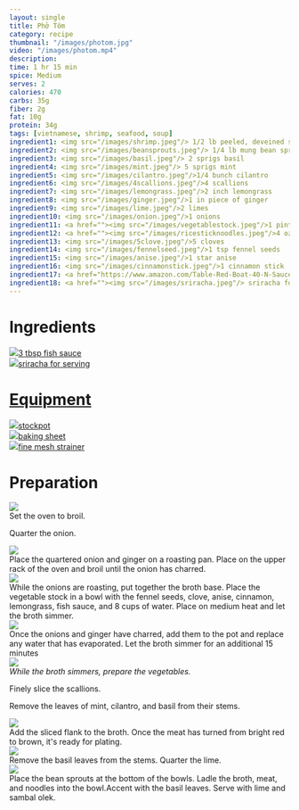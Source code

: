 ```yaml
---
layout: single
title: Phở Tôm
category: recipe
thumbnail: "/images/photom.jpg"
video: "/images/photom.mp4"
description: 
time: 1 hr 15 min
spice: Medium
serves: 2
calories: 470
carbs: 35g
fiber: 2g
fat: 10g
protein: 34g
tags: [vietnamese, shrimp, seafood, soup]
ingredient1: <img src="/images/shrimp.jpeg"/> 1/2 lb peeled, deveined shrimp
ingredient2: <img src="/images/beansprouts.jpeg"/> 1/4 lb mung bean sprouts
ingredient3: <img src="/images/basil.jpeg"/> 2 sprigs basil
ingredient4: <img src="/images/mint.jpeg"/> 5 sprigs mint
ingredient5: <img src="/images/cilantro.jpeg"/>1/4 bunch cilantro
ingredient6: <img src="/images/4scallions.jpeg"/>4 scallions
ingredient7: <img src="/images/lemongrass.jpeg"/>2 inch lemongrass
ingredient8: <img src="/images/ginger.jpeg"/>1 in piece of ginger
ingredient9: <img src="/images/lime.jpeg"/>2 limes
ingredient10: <img src="/images/onion.jpeg"/>1 onions
ingredient11: <a href=""><img src="/images/vegetablestock.jpeg"/>1 pint vegetable stock </a>
ingredient12: <a href=""><img src="/images/ricesticknoodles.jpeg"/>4 oz rice stick noodles </a>
ingredient13: <img src="/images/5clove.jpeg"/>5 cloves
ingredient14: <img src="/images/fennelseed.jpeg"/>1 tsp fennel seeds
ingredient15: <img src="/images/anise.jpeg"/>1 star anise
ingredient16: <img src="/images/cinnamonstick.jpeg"/>1 cinnamon stick
ingredient17: <a href="https://www.amazon.com/Table-Red-Boat-40-N-Sauce/dp/B00FQMW4PQ/ref=as_li_ss_tl?ie=UTF8&qid=1481945273&sr=8-1&keywords=red+boat+fish+sauce&th=1&linkCode=ll1&tag=cilalime09-20&linkId=57a3fd9ef2e80b76d147e4c0fe9e99cd"><img src="/images/fishsauce.jpeg"/>3 tbsp fish sauce</a></div>
ingredient18: <a href=""><img src="/images/sriracha.jpeg"/> sriracha for serving </a>
---
```



<div id= "ingredienthdr">
<h1>Ingredients</h1>
</div>

<div id="ingredients">
<div id="ingredientone"><a href="https://www.amazon.com/Table-Red-Boat-40-N-Sauce/dp/B00FQMW4PQ/ref=as_li_ss_tl?ie=UTF8&qid=1481945273&sr=8-1&keywords=red+boat+fish+sauce&th=1&linkCode=ll1&tag=cilalime09-20&linkId=57a3fd9ef2e80b76d147e4c0fe9e99cd"><img src="/images/fishsauce.jpeg"/>3 tbsp fish sauce</a></div>
<div id="ingredienttwo"><a href=""/><img src="/images/sriracha.jpeg"/>sriracha for serving
</div>

<div id= "equipmenthdr">
<h1>Equipment</h1>
</div>

<div id="equipment">
<div id="equipmentone"><a href="https://www.amazon.com/Creuset-Signature-Round-French-Truffle/dp/B0076NOFSC/ref=as_li_ss_tl?s=kitchen&rps=1&ie=UTF8&qid=1481598867&sr=1-38&keywords=le+creuset&refinements=p_85:2470955011&th=1&linkCode=ll1&tag=cilalime09-20&linkId=9987204213f6c7ac4d1e12889972e623"><img src="/images/stockpot.jpeg"/>stockpot</a></div>
<div id="equipmenttwo"><a href=""><img src="/images/bakingsheet.jpeg"/>baking sheet</a></div>
<div id="equipmentthree"><a href=""><img src="/images/finemeshstrainer.jpeg"/>fine mesh strainer</a></div>

</div>

<div id="preparation">
<h1>Preparation</h1>
</div>

<div id="instruction">
<div id="image"><img src="/images/bunbohue1.jpeg"/> </div>
<div id="step">Set the oven to broil.
<p>Quarter the onion.</p> </div>


<div id="instruction">
<div id="image"><img src="/images/bunbohue2.jpeg"/> </div>
<div id="step">Place the quartered onion and ginger on a roasting pan. Place on the upper rack of the oven and broil until the onion has charred.</div>
</div>

<div id="instruction">
<div id="image"><img src="/images/bunbohue3.jpeg"/> </div>
<div id="step"> While the onions are roasting, put together the broth base. Place the vegetable stock in a bowl with the fennel seeds, clove, anise, cinnamon, lemongrass, fish sauce, and 8 cups of water. Place on medium heat and let the broth simmer. 
</div>

<div id="instruction">
<div id="image"><img src="/images/bunbohue4.jpeg"/> </div>
<div id="step">Once the onions and ginger have charred, add them to the pot and replace any water that has evaporated. Let the broth simmer for an additional 15 minutes</div>
</div>

<div id="instruction">
<div id="image"><img src="/images/bunbohue5.jpeg"/> </div>
<div id="step"><i>While the broth simmers, prepare the vegetables.</i>
<p> Finely slice the scallions. </p>
<p> Remove the leaves of mint, cilantro, and basil from their stems. </p>
</div>

<div id="instruction">
<div id="image"><img src="/images/bunbohue6.jpeg"/> </div>
<div id="step">Add the sliced flank to the broth. Once the meat has turned from bright red to brown, it's ready for plating.</div>
</div>

<div id="instruction">
<div id="image"><img src="/images/bunbohue7.jpeg"/> </div>
<div id="step">Remove the basil leaves from the stems. Quarter the lime.</div>
</div>

<div id="instruction">
<div id="image"><img src="/images/bunbohue8.jpeg"/> </div>
<div id="step">Place the bean sprouts at the bottom of the bowls. Ladle the broth, meat, and noodles into the bowl.Accent with the basil leaves. Serve with lime and sambal olek.</div>
</div>
